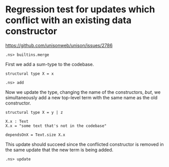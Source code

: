 # Regression test for updates which conflict with an existing data constructor

https://github.com/unisonweb/unison/issues/2786

```ucm:hide
.ns> builtins.merge
```

First we add a sum-type to the codebase.

```unison
structural type X = x
```

```ucm
.ns> add
```

Now we update the type, changing the name of the constructors, _but_, we simultaneously
add a new top-level term with the same name as the old constructor.

```unison
structural type X = y | z

X.x : Text
X.x = "some text that's not in the codebase"

dependsOnX = Text.size X.x
```

This update should succeed since the conflicted constructor
is removed in the same update that the new term is being added.

```ucm
.ns> update
```
